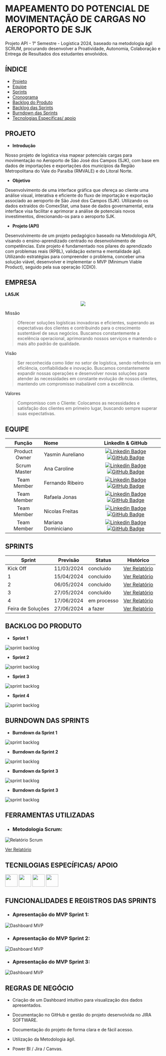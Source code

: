 # MAPEAMENTO DO POTENCIAL DE MOVIMENTAÇÃO DE CARGAS NO AEROPORTO DE SJK

Projeto API - 1° Semestre - Logística 2024, baseado na metodologia ágil SCRUM, procurando desenvolver a Proatividade, Autonomia, Colaboração e Entrega de Resultados dos estudantes envolvidos.

## ÍNDICE

* [Projeto](#projeto-template)
* [Equipe](#equipe)
* [Sprints](#Sprints)
* [Cronograma](#Conograma)
* [Backlog do Produto](#BacklogProduto)
* [Backlog das Sprints](#BacklogSprints)
* [Burndown das Sprints](#BurndownSprints)
* [Tecnologias Especificas/ apoio](#TecnologiasEspecificas/apoio)


## PROJETO
* **Introdução** 

Nosso projeto de logística visa mapear potenciais cargas para movimentação
no Aeroporto de São José dos Campos (SJK), com base em dados de
importações e exportações dos municípios da Região Metropolitana do Vale do
Paraíba (RMVALE) e do Litoral Norte.

* **Objetivo**

Desenvolvimento de uma interface gráfica que ofereça ao cliente uma análise visual, interativa e eficiente do fluxo de importação e exportação associado ao aeroporto de São José dos Campos (SJK). Utilizando os dados extraídos do ComexStat, uma base de dados governamental, esta interface visa facilitar e aprimorar a análise de potenciais novos investimentos, direcionando-os para o aeroporto SJK.

* **Projeto (API)**

Desenvolvimento de um projeto pedagógico baseado na Metodologia API, visando o ensino-aprendizado centrado no desenvolvimento de competências. Este projeto é fundamentado nos pilares do aprendizado com problemas reais (RPBL), validação externa e mentalidade ágil. Utilizando estratégias para compreender o problema, conceber uma solução viável, desenvolver e implementar o MVP (Minimum Viable Product), seguido pela sua operação (CDIO).

## EMPRESA

**LASJK**

<p align="center">
  <img src="https://github.com/anacarolinae/LASJK/blob/main/Logo%20LASJK.png"/>

</p>

 
Missão
 
 >Oferecer soluções logísticas inovadoras e eficientes, superando as expectativas dos clientes e contribuindo para o crescimento sustentável de seus negócios. Buscamos constantemente a excelência operacional, aprimorando nossos serviços e mantendo o mais alto padrão de qualidade.

Visão

 >Ser reconhecida como líder no setor de logística, sendo referência em eficiência, confiabilidade e inovação. Buscamos constantemente expandir nossas operações e desenvolver novas soluções para atender às necessidades em constante evolução de nossos clientes, mantendo um compromisso inabalável com a excelência. 

Valores

 >Compromisso com o Cliente: Colocamos as necessidades e satisfação dos clientes em primeiro lugar, buscando sempre superar suas expectativas.

## EQUIPE
|    Função     | Nome                                  |                                                                                                                                                      LinkedIn & GitHub                                                                                                                                                      |
| :-----------: | :------------------------------------ | :-------------------------------------------------------------------------------------------------------------------------------------------------------------------------------------------------------------------------------------------------------------------------------------------------------------------------: |
| Product Owner |   Yasmin Aureliano         |     [![Linkedin Badge](https://img.shields.io/badge/Linkedin-blue?style=flat-square&logo=Linkedin&logoColor=white)](https://www.linkedin.com/in/joaomarcosoliveiraa) [![GitHub Badge](https://img.shields.io/badge/GitHub-111217?style=flat-square&logo=github&logoColor=white)](https://github.com/JoaoM-py)              |
| Scrum Master  | Ana Caroline |      [![Linkedin Badge](https://img.shields.io/badge/Linkedin-blue?style=flat-square&logo=Linkedin&logoColor=white)](https://www.linkedin.com/in/mariagabrielareis/) [![GitHub Badge](https://img.shields.io/badge/GitHub-111217?style=flat-square&logo=github&logoColor=white)](https://github.com/MariaGabrielaReis)     |
| Team Member   | Fernando Ribeiro              |         [![Linkedin Badge](https://img.shields.io/badge/Linkedin-blue?style=flat-square&logo=Linkedin&logoColor=white)](https://www.linkedin.com/in/antonio-nepomuceno-04943720a/) [![GitHub Badge](https://img.shields.io/badge/GitHub-111217?style=flat-square&logo=github&logoColor=white)](https://github.com/Nepoun)        |
|  Team Member  | Rafaela Jonas                 |         [![Linkedin Badge](https://img.shields.io/badge/Linkedin-blue?style=flat-square&logo=Linkedin&logoColor=white)](https://www.linkedin.com/in/caio-vitor-c1/) [![GitHub Badge](https://img.shields.io/badge/GitHub-111217?style=flat-square&logo=github&logoColor=white)](https://github.com/CaioVitorDias1)        |
|  Team Member  | Nicolas Freitas                 |   [![Linkedin Badge](https://img.shields.io/badge/Linkedin-blue?style=flat-square&logo=Linkedin&logoColor=white)](https://www.linkedin.com/in/gabriel-camargo-915452196/) [![GitHub Badge](https://img.shields.io/badge/GitHub-111217?style=flat-square&logo=github&logoColor=white)](https://github.com/GabrielCamargoL)   |
|  Team Member  | Mariana Dominiciano       |           [![Linkedin Badge](https://img.shields.io/badge/Linkedin-blue?style=flat-square&logo=Linkedin&logoColor=white)](https://www.linkedin.com/in/gioliveirass) [![GitHub Badge](https://img.shields.io/badge/GitHub-111217?style=flat-square&logo=github&logoColor=white)](https://github.com/gioliveirass)          |


## SPRINTS

Sprint | Previsão | Status| Histórico|
|------|--------|------|--------|
|Kick Off | 11/03/2024 | concluido| [Ver Relatório](https://fatecspgov.sharepoint.com/:p:/r/sites/Section_PLG001.A994.M.074.146.20241/_layouts/15/Doc2.aspx?action=edit&sourcedoc=%7B521429fe-0b9d-4efa-af39-c5653daf110d%7D&wdOrigin=TEAMS-WEB.teams_ns.rwc&wdExp=TEAMS-TREATMENT&wdhostclicktime=1712838676135&web=1) | 
|1 | 15/04/2024 | concluido | [Ver Relatório](https://github.com/anacarolinae/LASJK/blob/main/Relatorio%20Sprint%201.pdf) | 
|2|  06/05/2024| concluido |[Ver Relatório](https://fatecsjc-prd.azurewebsites.net/downloads/estagio/modelo_relatorio_estagio_gpi.docx) | 
|3| 27/05/2024 | concluído |[Ver Relatório](https://fatecsjc-prd.azurewebsites.net/downloads/estagio/modelo_relatorio_estagio_gpi.docx) | 
|4| 17/06/2024 | em processo |[Ver Relatório](https://fatecsjc-prd.azurewebsites.net/downloads/estagio/modelo_relatorio_estagio_gpi.docx)  | 
|Feira de Soluções|27/06/2024 |a fazer |[Ver Relatório](https://fatecsjc-prd.azurewebsites.net/downloads/estagio/modelo_relatorio_estagio_gpi.docx) | 


## BACKLOG DO PRODUTO

* **Sprint 1**
  
![sprint backlog](https://github.com/anacarolinae/LASJK/blob/main/Backlog%20Produto%201.jpg)

* **Sprint 2**

![sprint backlog](https://github.com/anacarolinae/LASJK/blob/main/Backlog%20Produto%202.png)

* **Sprint 3**

![sprint backlog](https://github.com/anacarolinae/LASJK/blob/main/Backlog%20Produto%203.png)

* **Sprint 4**
  
![sprint backlog](https://github.com/anacarolinae/LASJK/blob/main/Backlog%20Produto%204.png)
  

## BURNDOWN DAS SPRINTS

* **Burndown da Sprint 1**

![sprint backlog](https://github.com/anacarolinae/LASJK/blob/main/Burndown%20Sprint%201.png)

* **Burndown da Sprint 2**

![sprint backlog](https://github.com/anacarolinae/LASJK/blob/main/Burndown%20Sprint%202.png)

* **Burndown da Sprint 3**
  
![sprint backlog](https://github.com/anacarolinae/LASJK/blob/main/Burndown%20Sprint%203.png)

* **Burndown da Sprint 3**
  
![sprint backlog](https://github.com/anacarolinae/LASJK/blob/main/Burndown%20Sprint%203.png)


## FERRAMENTAS UTILIZADAS 

- ### Metodologia Scrum:

![Relatório Scrum](https://github.com/anacarolinae/LASJK/blob/main/Metodologia%20Scrum.png)

[Ver Relatório](https://github.com/anacarolinae/LASJK/blob/main/Relat%C3%B3rio%20M%C3%A9todo%20Scrum.pdf)


## TECNILOGIAS ESPECÍFICAS/ APOIO

<img src= "https://github.com/ATLASlog/ATLASlog/assets/111469327/a2b2af85-35be-45c2-8aa4-ac50af949e3f" width="40px"> 
<img src= "https://github.com/ATLASlog/ATLASlog/assets/111469327/8e762ff1-717d-4e80-a7c8-dd6da9a90b6f" width="40px"> 
<img src= "https://github.com/ATLASlog/ATLASlog/assets/111469327/e9dccc1f-a057-483d-b9c1-a8f1b570c3fb" width="40px"> 
<img src= "https://github.com/ATLASlog/ATLASlog/assets/111469327/54ef2cf0-a0b0-4a94-b67d-3c5afb0ac89b" width="40px">


## FUNCIONALIDADES E REGISTROS DAS SPRINTS

- ### Apresentação do MVP Sprint 1:

![Dashboard MVP](https://github.com/anacarolinae/LASJK/blob/main/MVP%20Sprint%201.jpeg)


- ### Apresentação do MVP Sprint 2:
  
![Dashboard MVP](https://github.com/anacarolinae/LASJK/blob/main/MVP%20Sprint%202.png)  


- ### Apresentação do MVP Sprint 3:
  
![Dashboard MVP](https://github.com/anacarolinae/LASJK/blob/main/MVP%20Spritn%203.png)


## REGRAS DE NEGÓCIO

- Criação de um Dashboard intuitivo para visualização dos dados apresentados.

- Documentação no GitHub e gestão do projeto desenvolvida no JIRA SOFTWARE.

- Documentação do projeto de forma clara e de fácil acesso.

- Utilização da Metodologia ágil.

- Power BI / Jira / Canvas.
  


</details>



